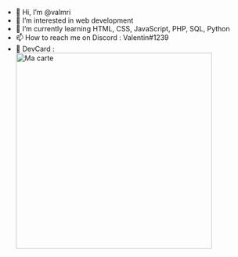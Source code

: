 - 👋 Hi, I’m @valmri
- 👀 I’m interested in web development 
- 🌱 I’m currently learning HTML, CSS, JavaScript, PHP, SQL, Python
- 📫 How to reach me on Discord : Valentin#1239
- 🔔 DevCard :
<a href="https://app.daily.dev/valmri" target="blank"><img src="https://github.com/valmri/dailycard/blob/main/devcard.svg" width="400" alt="Ma carte"/></a>
